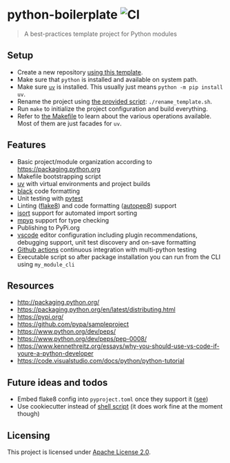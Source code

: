 # python-boilerplate ![CI](https://github.com/BastiTee/python-boilerplate/workflows/CI/badge.svg)

> A best-practices template project for Python modules

## Setup

- Create a new repository [using this template](https://github.com/BastiTee/python-boilerplate/generate).
- Make sure that `python` is installed and available on system path.
- Make sure [`uv`](https://github.com/astral-sh/uv) is installed. This usually just means `python -m pip install uv`.
- Rename the project using [the provided script](rename_template.sh): `./rename_template.sh`.
- Run `make` to initialize the project configuration and build everything.
- Refer to [the Makefile](Makefile) to learn about the various operations available. Most of them are just facades for `uv`.

## Features

- Basic project/module organization according to <https://packaging.python.org>
- Makefile bootstrapping script
- [uv](https://github.com/astral-sh/uv) with virtual environments and project builds
- [black](https://github.com/psf/black) code formatting
- Unit testing with [pytest](https://docs.pytest.org/en/latest/)
- Linting ([flake8](http://flake8.pycqa.org)) and code formatting ([autopep8](https://github.com/hhatto/autopep8)) support
- [isort](https://pypi.org/project/isort/) support for automated import sorting
- [mpyp](https://pypi.org/project/mypy/) support for type checking
- Publishing to PyPi.org
- [vscode](https://code.visualstudio.com/) editor configuration including plugin recommendations, debugging support, unit test discovery and on-save formatting
- [Github actions](https://github.com/BastiTee/python-boilerplate/actions) continuous integration with multi-python testing
- Executable script so after package installation you can run from the CLI using `my_module_cli`

## Resources

- <http://packaging.python.org/>
- <https://packaging.python.org/en/latest/distributing.html>
- <https://pypi.org/>
- <https://github.com/pypa/sampleproject>
- <https://www.python.org/dev/peps/>
- <https://www.python.org/dev/peps/pep-0008/>
- <https://www.kennethreitz.org/essays/why-you-should-use-vs-code-if-youre-a-python-developer>
- <https://code.visualstudio.com/docs/python/python-tutorial>

## Future ideas and todos

- Embed flake8 config into `pyproject.toml` once they support it ([see](https://github.com/PyCQA/flake8/issues/234))
- Use cookiecutter instead of [shell script](./rename_template.sh) (it does work fine at the moment though)

## Licensing

This project is licensed under [Apache License 2.0](LICENSE.txt).
